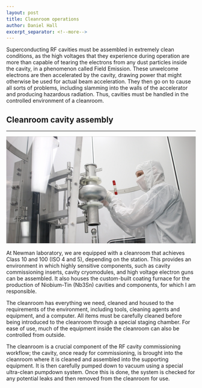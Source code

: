 ```yaml
---
layout: post
title: Cleanroom operations
author: Daniel Hall
excerpt_separator: <!--more-->
---
```


Superconducting RF cavities must be assembled in extremely clean conditions, as the high voltages that they experience during operation are more than capable of tearing the electrons from any dust particles inside the cavity, in a phenomenon called Field Emission. These unwelcome electrons are then accelerated by the cavity, drawing power that might otherwise be used for actual beam acceleration. They then go on to cause all sorts of problems, including slamming into the walls of the accelerator and producing hazardous radiation. Thus, cavities must be handled in the controlled environment of a cleanroom.

<!--more-->

## Cleanroom cavity assembly
-----

![Preparing to assemble an SRF cavity](/images/cleanroom.jpg)

At Newman laboratory, we are equipped with a cleanroom that achieves Class 10 and 100 (ISO 4 and 5), depending on the station. This provides an environment in which highly sensitive components, such as cavity commissioning inserts, cavity cryomodules, and high voltage electron guns can be assembled. It also houses the custom-built coating furnace for the production of Niobium-Tin (Nb3Sn) cavities and components, for which I am responsible.

The cleanroom has everything we need, cleaned and housed to the requirements of the environment, including tools, cleaning agents and equipment, and a computer. All items must be carefully cleaned before being introduced to the cleanroom through a special staging chamber. For ease of use, much of the equipment inside the cleanroom can also be controlled from outside.

The cleanroom is a crucial component of the RF cavity commissioning workflow; the cavity, once ready for commissioning, is brought into the cleanroom where it is cleaned and assembled into the supporting equipment. It is then carefully pumped down to vacuum using a special ultra-clean pumpdown system. Once this is done, the system is checked for any potential leaks and then removed from the cleanroom for use.